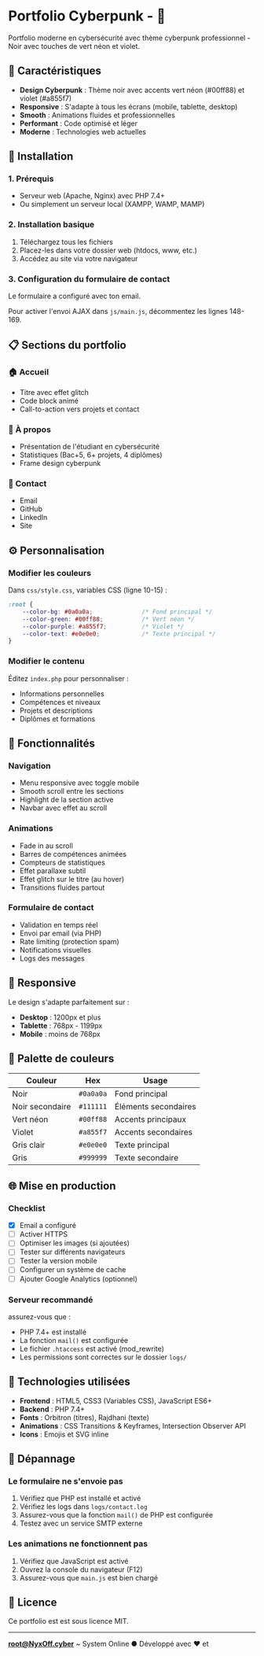 # Portfolio Cyberpunk -  🚀

Portfolio moderne en cybersécurité avec thème cyberpunk professionnel - Noir avec touches de vert néon et violet.

## 🎨 Caractéristiques

- **Design Cyberpunk** : Thème noir avec accents vert néon (#00ff88) et violet (#a855f7)
- **Responsive** : S'adapte à tous les écrans (mobile, tablette, desktop)
- **Smooth** : Animations fluides et professionnelles
- **Performant** : Code optimisé et léger
- **Moderne** : Technologies web actuelles


## 🚀 Installation

### 1. Prérequis

- Serveur web (Apache, Nginx) avec PHP 7.4+
- Ou simplement un serveur local (XAMPP, WAMP, MAMP)

### 2. Installation basique

1. Téléchargez tous les fichiers
2. Placez-les dans votre dossier web (htdocs, www, etc.)
3. Accédez au site via votre navigateur

### 3. Configuration du formulaire de contact

Le formulaire a configuré avec ton email.

Pour activer l'envoi AJAX dans `js/main.js`, décommentez les lignes 148-169.

## 📋 Sections du portfolio

### 🏠 Accueil
- Titre avec effet glitch
- Code block animé
- Call-to-action vers projets et contact

### 👤 À propos
- Présentation de l'étudiant en cybersécurité
- Statistiques (Bac+5, 6+ projets, 4 diplômes)
- Frame design cyberpunk

### 📧 Contact
- Email
- GitHub
- LinkedIn
- Site 

## ⚙️ Personnalisation

### Modifier les couleurs

Dans `css/style.css`, variables CSS (ligne 10-15) :

```css
:root {
    --color-bg: #0a0a0a;              /* Fond principal */
    --color-green: #00ff88;           /* Vert néon */
    --color-purple: #a855f7;          /* Violet */
    --color-text: #e0e0e0;            /* Texte principal */
}
```

### Modifier le contenu

Éditez `index.php` pour personnaliser :

- Informations personnelles
- Compétences et niveaux
- Projets et descriptions
- Diplômes et formations

## 🎯 Fonctionnalités

### Navigation
- Menu responsive avec toggle mobile
- Smooth scroll entre les sections
- Highlight de la section active
- Navbar avec effet au scroll

### Animations
- Fade in au scroll
- Barres de compétences animées
- Compteurs de statistiques
- Effet parallaxe subtil
- Effet glitch sur le titre (au hover)
- Transitions fluides partout

### Formulaire de contact
- Validation en temps réel
- Envoi par email (via PHP)
- Rate limiting (protection spam)
- Notifications visuelles
- Logs des messages

## 📱 Responsive

Le design s'adapte parfaitement sur :
- **Desktop** : 1200px et plus
- **Tablette** : 768px - 1199px  
- **Mobile** : moins de 768px

## 🎨 Palette de couleurs

| Couleur | Hex | Usage |
|---------|-----|-------|
| Noir | `#0a0a0a` | Fond principal |
| Noir secondaire | `#111111` | Éléments secondaires |
| Vert néon | `#00ff88` | Accents principaux |
| Violet | `#a855f7` | Accents secondaires |
| Gris clair | `#e0e0e0` | Texte principal |
| Gris | `#999999` | Texte secondaire |

## 🌐 Mise en production

### Checklist

- [x] Email a configuré
- [ ] Activer HTTPS
- [ ] Optimiser les images (si ajoutées)
- [ ] Tester sur différents navigateurs
- [ ] Tester la version mobile
- [ ] Configurer un système de cache
- [ ] Ajouter Google Analytics (optionnel)

### Serveur recommandé

assurez-vous que :
- PHP 7.4+ est installé
- La fonction `mail()` est configurée
- Le fichier `.htaccess` est activé (mod_rewrite)
- Les permissions sont correctes sur le dossier `logs/`

## 🔧 Technologies utilisées

- **Frontend** : HTML5, CSS3 (Variables CSS), JavaScript ES6+
- **Backend** : PHP 7.4+
- **Fonts** : Orbitron (titres), Rajdhani (texte)
- **Animations** : CSS Transitions & Keyframes, Intersection Observer API
- **Icons** : Emojis et SVG inline

## 🐛 Dépannage

### Le formulaire ne s'envoie pas

1. Vérifiez que PHP est installé et activé
2. Vérifiez les logs dans `logs/contact.log`
3. Assurez-vous que la fonction `mail()` de PHP est configurée
4. Testez avec un service SMTP externe

### Les animations ne fonctionnent pas

1. Vérifiez que JavaScript est activé
2. Ouvrez la console du navigateur (F12)
3. Assurez-vous que `main.js` est bien chargé


## 📝 Licence

Ce portfolio est est sous licence MIT.

---

**root@NyxOff.cyber** ~ System Online ● Développé avec ❤️ et <code/>

